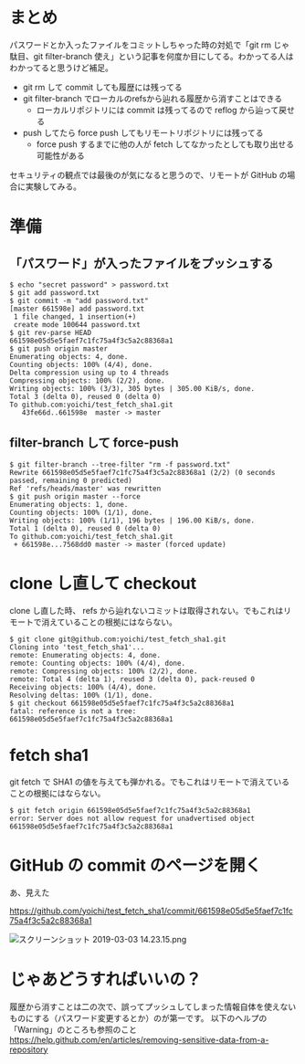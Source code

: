 # まとめ

パスワードとか入ったファイルをコミットしちゃった時の対処で「git rm じゃ駄目、git filter-branch 使え」という記事を何度か目にしてる。わかってる人はわかってると思うけど補足。

* git rm して commit しても履歴には残ってる
* git filter-branch でローカルのrefsから辿れる履歴から消すことはできる
  * ローカルリポジトリには commit は残ってるので reflog から辿って戻せる
* push してたら force push してもリモートリポジトリには残ってる
  * force push するまでに他の人が fetch してなかったとしても取り出せる可能性がある

セキュリティの観点では最後のが気になると思うので、リモートが GitHub の場合に実験してみる。

# 準備

## 「パスワード」が入ったファイルをプッシュする

```
$ echo "secret password" > password.txt
$ git add password.txt
$ git commit -m "add password.txt"
[master 661598e] add password.txt
 1 file changed, 1 insertion(+)
 create mode 100644 password.txt
$ git rev-parse HEAD
661598e05d5e5faef7c1fc75a4f3c5a2c88368a1
$ git push origin master
Enumerating objects: 4, done.
Counting objects: 100% (4/4), done.
Delta compression using up to 4 threads
Compressing objects: 100% (2/2), done.
Writing objects: 100% (3/3), 305 bytes | 305.00 KiB/s, done.
Total 3 (delta 0), reused 0 (delta 0)
To github.com:yoichi/test_fetch_sha1.git
   43fe66d..661598e  master -> master
```

## filter-branch して force-push

```
$ git filter-branch --tree-filter "rm -f password.txt"
Rewrite 661598e05d5e5faef7c1fc75a4f3c5a2c88368a1 (2/2) (0 seconds passed, remaining 0 predicted)
Ref 'refs/heads/master' was rewritten
$ git push origin master --force
Enumerating objects: 1, done.
Counting objects: 100% (1/1), done.
Writing objects: 100% (1/1), 196 bytes | 196.00 KiB/s, done.
Total 1 (delta 0), reused 0 (delta 0)
To github.com:yoichi/test_fetch_sha1.git
 + 661598e...7568dd0 master -> master (forced update)
```

# clone し直して checkout

clone し直した時、 refs から辿れないコミットは取得されない。でもこれはリモートで消えていることの根拠にはならない。

```
$ git clone git@github.com:yoichi/test_fetch_sha1.git
Cloning into 'test_fetch_sha1'...
remote: Enumerating objects: 4, done.
remote: Counting objects: 100% (4/4), done.
remote: Compressing objects: 100% (2/2), done.
remote: Total 4 (delta 1), reused 3 (delta 0), pack-reused 0
Receiving objects: 100% (4/4), done.
Resolving deltas: 100% (1/1), done.
$ git checkout 661598e05d5e5faef7c1fc75a4f3c5a2c88368a1
fatal: reference is not a tree: 661598e05d5e5faef7c1fc75a4f3c5a2c88368a1
```

# fetch sha1

git fetch で SHA1 の値を与えても弾かれる。でもこれはリモートで消えていることの根拠にはならない。

```
$ git fetch origin 661598e05d5e5faef7c1fc75a4f3c5a2c88368a1
error: Server does not allow request for unadvertised object 661598e05d5e5faef7c1fc75a4f3c5a2c88368a1
```

# GitHub の commit のページを開く

あ、見えた

https://github.com/yoichi/test_fetch_sha1/commit/661598e05d5e5faef7c1fc75a4f3c5a2c88368a1

![スクリーンショット 2019-03-03 14.23.15.png](https://qiita-image-store.s3.amazonaws.com/0/64323/f8a76d84-d95b-b0e6-7470-9f1d2d64330d.png)

# じゃあどうすればいいの？

履歴から消すことは二の次で、誤ってプッシュしてしまった情報自体を使えないものにする（パスワード変更するとか）のが第一です。
以下のヘルプの「Warning」のところも参照のこと
https://help.github.com/en/articles/removing-sensitive-data-from-a-repository
